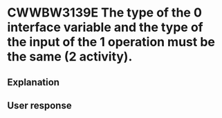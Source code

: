 # CWWBW3139E The type of the 0 interface variable and the type of the input of the 1 operation must be the same (2 activity).

## Explanation

## User response
